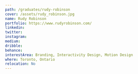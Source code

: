 ```yaml
---
path: /graduates/rudy-robinson
cover: /assets/rudy_robinson.jpg
name: Rudy Robinson
portfolio: https://www.rudyrobinson.com/
linkedin:
twitter:
instagram:
medium:
dribble:
behance:
interestArea: Branding, Interactivity Design, Motion Design
where: Toronto, Ontario
relocation: No
---
```

